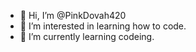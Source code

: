 - 👋 Hi, I’m @PinkDovah420
- 👀 I’m interested in learning how to code.
- 🌱 I’m currently learning codeing.

<!---
PinkDovah420/PinkDovah420 is a ✨ special ✨ repository because its `README.md` (this file) appears on your GitHub profile.
You can click the Preview link to take a look at your changes.
--->
